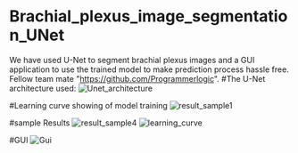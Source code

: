 # Brachial_plexus_image_segmentation_UNet
We have used U-Net to segment brachial plexus images and a GUI application to use the trained model to make prediction process hassle free.
Fellow team mate "https://github.com/Programmerlogic".
#The U-Net architecture used:
![Unet_architecture](https://github.com/Tejas1945/Brachial_plexus_image_segmentation_UNet/assets/128411813/52f46269-e33a-4550-83bd-7aee95c96d1d)

#Learning curve showing of model training
![result_sample1](https://github.com/Tejas1945/Brachial_plexus_image_segmentation_UNet/assets/128411813/7a4c9efd-43e6-48b6-b620-e28d97ef3321)

#sample Results 
![result_sample4](https://github.com/Tejas1945/Brachial_plexus_image_segmentation_UNet/assets/128411813/8334127b-76de-4ba3-9079-1eee75aaacf0)
![learning_curve](https://github.com/Tejas1945/Brachial_plexus_image_segmentation_UNet/assets/128411813/889090a8-37a2-43af-acc0-a0fc7cddcf36)


#GUI
![Gui](https://github.com/Tejas1945/Brachial_plexus_image_segmentation_UNet/assets/128411813/3e2e1e3a-67e5-43d4-8432-923bd83f0486)
